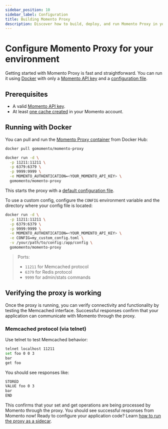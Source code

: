 ```yaml
---
sidebar_position: 10
sidebar_label: Configuration
title: Building Momento Proxy
description: Discover how to build, deploy, and run Momento Proxy in your environment.
---
```


# Configure Momento Proxy for your environment

Getting started with Momento Proxy is fast and straightforward. You can run it using [Docker](https://www.docker.com/) with only a [Momento API key](/cache/develop/authentication/api-keys) and a [configuration file](/cache/proxy/configuration/example).

## Prerequisites

- A valid [Momento API key](/cache/develop/authentication/api-keys).
- At least [one cache created](https://console.gomomento.com/caches/create) in your Momento account.

## Running with Docker

You can pull and run the [Momento Proxy container](https://hub.docker.com/r/gomomento/momento-proxy) from Docker Hub:

```sh
docker pull gomomento/momento-proxy

docker run -d \
  -p 11211:11211 \
  -p 6379:6379 \
  -p 9999:9999 \
  -e MOMENTO_AUTHENTICATION=<YOUR_MOMENTO_API_KEY> \
  gomomento/momento-proxy
```

This starts the proxy with a [default configuration file](/cache/proxy/configuration/example).

To use a custom config, configure the `CONFIG` environment variable and the directory where your config file is located:

```sh
docker run -d \
  -p 11211:11211 \
  -p 6379:6379 \
  -p 9999:9999 \
  -e MOMENTO_AUTHENTICATION=<YOUR_MOMENTO_API_KEY> \
  -e CONFIG=my_custom_config.toml \
  -v /your/path/to/config:/app/config \
  gomomento/momento-proxy
```

> Ports:
> - `11211` for Memcached protocol
> - `6379` for Redis protocol
> - `9999` for admin/stats commands

## Verifying the proxy is working

Once the proxy is running, you can verify connectivity and functionality by testing the Memcached interface. Successful responses confirm that your application can communicate with Momento through the proxy.

### Memcached protocol (via telnet)

Use telnet to test Memcached behavior:

``` bash
telnet localhost 11211
set foo 0 0 3
bar
get foo
```
You should see responses like:

```bash
STORED
VALUE foo 0 3
bar
END
```

This confirms that your set and get operations are being processed by Momento through the proxy. You should see successful responses from Momento now! Ready to configure your application code? Learn [how to run the proxy as a sidecar](/cache/proxy/configuration/sidecar).



